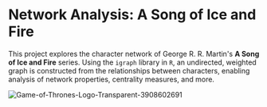 # Network Analysis: A Song of Ice and Fire

This project explores the character network of George R. R. Martin's **A Song of Ice and Fire** series. Using the `igraph` library in `R`, an undirected, weighted graph is constructed from the relationships between characters, enabling analysis of network properties, centrality measures, and more.

![Game-of-Thrones-Logo-Transparent-3908602691](https://github.com/user-attachments/assets/9889e09a-2f24-4896-a52e-213fe47dab8a)
